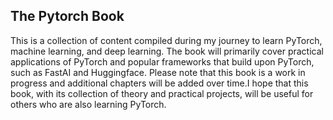 ## The Pytorch Book
This is a collection of content compiled during my journey to learn PyTorch, machine learning, and deep learning. The book will primarily cover practical applications of PyTorch and popular frameworks that build upon PyTorch, such as FastAI and Huggingface. Please note that this book is a work in progress and additional chapters will be added over time.I hope that this book, with its collection of theory and practical projects, will be useful for others who are also learning PyTorch.